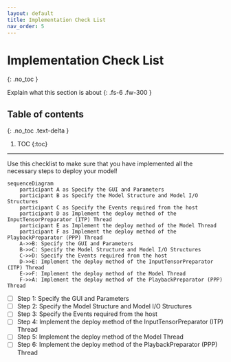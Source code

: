 ```yaml
---
layout: default
title: Implementation Check List
nav_order: 5
---
```


# Implementation Check List
{: .no_toc }

Explain what this section is about
{: .fs-6 .fw-300 }

## Table of contents
{: .no_toc .text-delta }

1. TOC
{:toc}

---

Use this checklist to make sure that you have implemented all the necessary steps to deploy your model! 

```mermaid
sequenceDiagram
    participant A as Specify the GUI and Parameters
    participant B as Specify the Model Structure and Model I/O Structures
    participant C as Specify the Events required from the host
    participant D as Implement the deploy method of the InputTensorPreparator (ITP) Thread
    participant E as Implement the deploy method of the Model Thread
    participant F as Implement the deploy method of the PlaybackPreparator (PPP) Thread
    A->>B: Specify the GUI and Parameters
    B->>C: Specify the Model Structure and Model I/O Structures
    C->>D: Specify the Events required from the host
    D->>E: Implement the deploy method of the InputTensorPreparator (ITP) Thread
    E->>F: Implement the deploy method of the Model Thread
    F->>A: Implement the deploy method of the PlaybackPreparator (PPP) Thread
```

- [ ] Step 1: Specify the GUI and Parameters
- [ ] Step 2: Specify the Model Structure and Model I/O Structures
- [ ] Step 3: Specify the Events required from the host
- [ ] Step 4: Implement the deploy method of the InputTensorPreparator (ITP) Thread
- [ ] Step 5: Implement the deploy method of the Model Thread
- [ ] Step 6: Implement the deploy method of the PlaybackPreparator (PPP) Thread